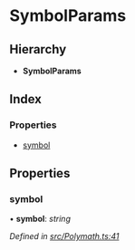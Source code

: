 # SymbolParams

## Hierarchy

* **SymbolParams**

## Index

### Properties

* [symbol]()

## Properties

### symbol

• **symbol**: _string_

_Defined in_ [_src/Polymath.ts:41_](https://github.com/PolymathNetwork/polymath-sdk/blob/550676f/src/Polymath.ts#L41)

